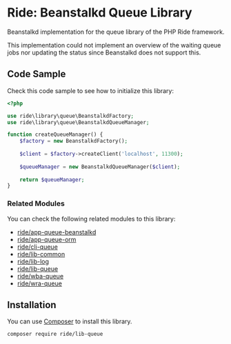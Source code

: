 # Ride: Beanstalkd Queue Library

Beanstalkd implementation for the queue library of the PHP Ride framework.

This implementation could not implement an overview of the waiting queue jobs nor updating the status since Beanstalkd does not support this.

## Code Sample

Check this code sample to see how to initialize this library:

```php
<?php

use ride\library\queue\BeanstalkdFactory;
use ride\library\queue\BeanstalkdQueueManager;

function createQueueManager() {
    $factory = new BeanstalkdFactory();
    
    $client = $factory->createClient('localhost', 11300);
    
    $queueManager = new BeanstalkdQueueManager($client);
    
    return $queueManager;
}
```

### Related Modules

You can check the following related modules to this library:

- [ride/app-queue-beanstalkd](https://github.com/all-ride/ride-app-queue-beanstalkd)
- [ride/app-queue-orm](https://github.com/all-ride/ride-app-queue-orm)
- [ride/cli-queue](https://github.com/all-ride/ride-cli-queue)
- [ride/lib-common](https://github.com/all-ride/ride-lib-common)
- [ride/lib-log](https://github.com/all-ride/ride-lib-log)
- [ride/lib-queue](https://github.com/all-ride/ride-lib-queue)
- [ride/wba-queue](https://github.com/all-ride/ride-wba-queue)
- [ride/wra-queue](https://github.com/all-ride/ride-wra-queue)

## Installation

You can use [Composer](http://getcomposer.org) to install this library.

```
composer require ride/lib-queue
```
